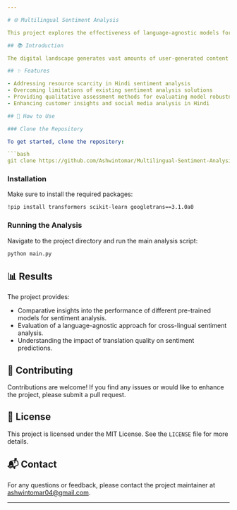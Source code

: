 ```yaml
---

# 🌐 Multilingual Sentiment Analysis

This project explores the effectiveness of language-agnostic models for sentiment analysis, particularly focusing on sentiment expressed in Hindi text. It addresses the challenges in analyzing sentiment across languages and aims to provide insights into the robustness and accuracy of various pre-trained models.

## 📚 Introduction

The digital landscape generates vast amounts of user-generated content in diverse languages, including Hindi. Accurately understanding the sentiment expressed in these diverse voices unlocks valuable insights for various applications. However, analyzing sentiment across languages presents unique challenges, particularly for non-dominant languages like Hindi.

## ✨ Features

- Addressing resource scarcity in Hindi sentiment analysis
- Overcoming limitations of existing sentiment analysis solutions
- Providing qualitative assessment methods for evaluating model robustness
- Enhancing customer insights and social media analysis in Hindi

## 🚀 How to Use

### Clone the Repository

To get started, clone the repository:

```bash
git clone https://github.com/Ashwintomar/Multilingual-Sentiment-Analysis.git
```

### Installation

Make sure to install the required packages:

```bash
!pip install transformers scikit-learn googletrans==3.1.0a0
```

### Running the Analysis

Navigate to the project directory and run the main analysis script:

```bash
python main.py
```

## 📊 Results

The project provides:

- Comparative insights into the performance of different pre-trained models for sentiment analysis.
- Evaluation of a language-agnostic approach for cross-lingual sentiment analysis.
- Understanding the impact of translation quality on sentiment predictions.

## 🤝 Contributing

Contributions are welcome! If you find any issues or would like to enhance the project, please submit a pull request.

## 📄 License

This project is licensed under the MIT License. See the `LICENSE` file for more details.

## 📬 Contact

For any questions or feedback, please contact the project maintainer at [ashwintomar04@gmail.com](mailto:ashwintomar04@gmail.com).

---
```

